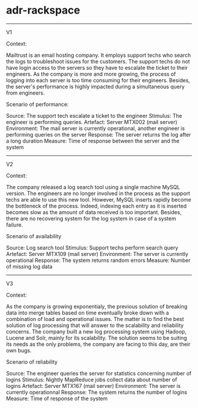 # adr-rackspace
________________________________________________
V1

Context: 

  Mailtrust is an email hosting company. It employs support techs who search the logs to troubleshoot issues for the customers. 
  The support techs do not have login access to the servers so they have to escalate the ticket to their engineers.
  As the company is more and more growing, the process of logging into each server is too time consuming for their engineers.
  Besides, the server's performance is highly impacted during a simultaneous query from engineers.

Scenario of performance:

  Source: 
  The support tech escalate a ticket to the engineer
  Stimulus: 
  The engineer is performing queries.
  Artefact: 
  Server MTX002 (mail server)
  Environment: 
  The mail server is currently operational, another engineer is performing queries on the server
  Response: 
  The server returns the log after a long duration
  Measure: 
  Time of response between the server and the system
  

________________________________________________
V2

Context:

The company released a log search tool using a single machine MySQL version. 
The engineers are no longer involved in the process as the support techs are able to use this new tool. 
However, MySQL inserts rapidly become the bottleneck of the process.
Indeed, indexing each entry as it is inserted becomes slow as the amount of data received is too important. 
Besides, there are no recovering system for the log system in case of a system failure.

Scenario of availability

  Source: 
  Log search tool
  Stimulus: 
  Support techs perform search query
  Artefact: 
  Server MTX109 (mail server)
  Environment:
  The server is currently operational
  Response:
  The system returns random errors
  Measure:
  Number of missing log data
 
________________________________________________
V3

Context:

As the company is growing exponentialy, the previous solution of breaking data into merge tables based on time eventually broke down with a combination of load and operational issues. 
The matter is to find the best solution of log processing that will answer to the scalability and reliability concerns. 
The company built a new log processing system using Hadoop, Lucene and Solr, mainly for its scalability. 
The solution seems to be suiting its needs as the only problems, the company are facing to this day, are their own bugs.

Scenario of reliability

  Source: 
  The engineer queries the server for statistics concerning number of logins
  Stimulus: 
  Nightly MapReduce jobs collect data about number of logins
  Artefact: 
  Server MTX167 (mail server)
  Environment: 
  The server is currently operationnal
  Response: 
  The system returns the number of logins
  Measure: 
  Time of response of the system
